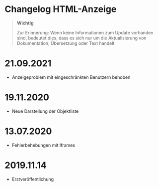 # Changelog HTML-Anzeige

>**Wichtig**
>
>Zur Erinnerung: Wenn keine Informationen zum Update vorhanden sind, bedeutet dies, dass es sich nur um die Aktualisierung von Dokumentation, Übersetzung oder Text handelt

# 21.09.2021

- Anzeigeproblem mit eingeschränkten Benutzern behoben

# 19.11.2020

- Neue Darstellung der Objektliste

# 13.07.2020

- Fehlerbehebungen mit Iframes

# 2019.11.14

- Erstveröffentlichung
